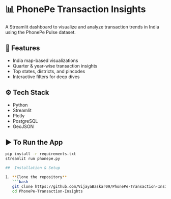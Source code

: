 # 📊 PhonePe Transaction Insights

A Streamlit dashboard to visualize and analyze transaction trends in India using the PhonePe Pulse dataset.

## 📂 Features

- India map-based visualizations
- Quarter & year-wise transaction insights
- Top states, districts, and pincodes
- Interactive filters for deep dives

## ⚙️ Tech Stack

- Python
- Streamlit
- Plotly
- PostgreSQL
- GeoJSON

## ▶️ To Run the App

```bash
pip install -r requirements.txt
streamlit run phonepe.py

##  Installation & Setup

1. **Clone the repository**  
   ```bash
   git clone https://github.com/VijayaBaskar09/PhonePe-Transaction-Insights.git
   cd PhonePe-Transaction-Insights
